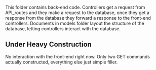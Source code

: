 This folder contains back-end code. Controllers get a request from API_routes and they make a request to the database, once they get a response from the database they forward a response to the front-end controllers. Documents in models folder layout the structure of the database, letting controllers interact with the database.

## Under Heavy Construction
No interaction with the front-end right now. Only two GET commands actually constructed, everything else just simple filler.
